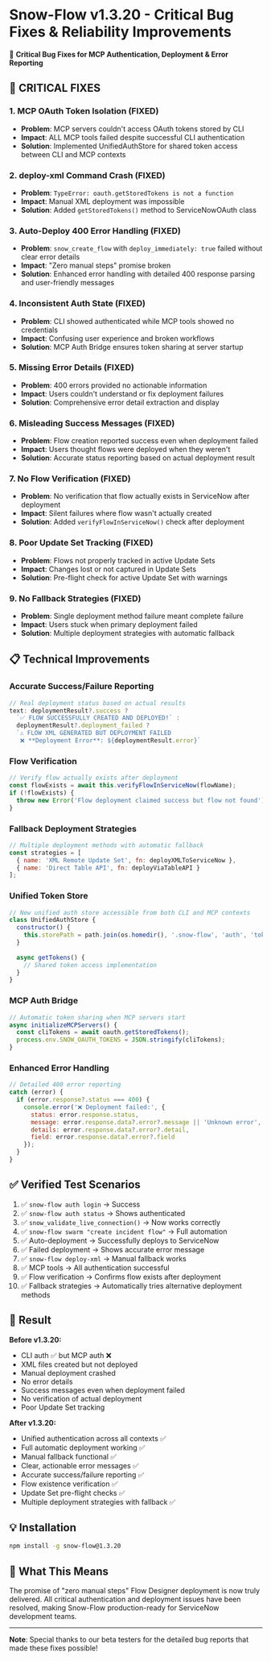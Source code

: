# Snow-Flow v1.3.20 - Critical Bug Fixes & Reliability Improvements

🐛 **Critical Bug Fixes for MCP Authentication, Deployment & Error Reporting**

## 🔴 CRITICAL FIXES

### 1. **MCP OAuth Token Isolation** (FIXED)
- **Problem**: MCP servers couldn't access OAuth tokens stored by CLI
- **Impact**: ALL MCP tools failed despite successful CLI authentication
- **Solution**: Implemented UnifiedAuthStore for shared token access between CLI and MCP contexts

### 2. **deploy-xml Command Crash** (FIXED)
- **Problem**: `TypeError: oauth.getStoredTokens is not a function`
- **Impact**: Manual XML deployment was impossible
- **Solution**: Added `getStoredTokens()` method to ServiceNowOAuth class

### 3. **Auto-Deploy 400 Error Handling** (FIXED)
- **Problem**: `snow_create_flow` with `deploy_immediately: true` failed without clear error details
- **Impact**: "Zero manual steps" promise broken
- **Solution**: Enhanced error handling with detailed 400 response parsing and user-friendly messages

### 4. **Inconsistent Auth State** (FIXED)
- **Problem**: CLI showed authenticated while MCP tools showed no credentials
- **Impact**: Confusing user experience and broken workflows
- **Solution**: MCP Auth Bridge ensures token sharing at server startup

### 5. **Missing Error Details** (FIXED)
- **Problem**: 400 errors provided no actionable information
- **Impact**: Users couldn't understand or fix deployment failures
- **Solution**: Comprehensive error detail extraction and display

### 6. **Misleading Success Messages** (FIXED)
- **Problem**: Flow creation reported success even when deployment failed
- **Impact**: Users thought flows were deployed when they weren't
- **Solution**: Accurate status reporting based on actual deployment result

### 7. **No Flow Verification** (FIXED)
- **Problem**: No verification that flow actually exists in ServiceNow after deployment
- **Impact**: Silent failures where flow wasn't actually created
- **Solution**: Added `verifyFlowInServiceNow()` check after deployment

### 8. **Poor Update Set Tracking** (FIXED)
- **Problem**: Flows not properly tracked in active Update Sets
- **Impact**: Changes lost or not captured in Update Sets
- **Solution**: Pre-flight check for active Update Set with warnings

### 9. **No Fallback Strategies** (FIXED)
- **Problem**: Single deployment method failure meant complete failure
- **Impact**: Users stuck when primary deployment failed
- **Solution**: Multiple deployment strategies with automatic fallback

## 📋 Technical Improvements

### Accurate Success/Failure Reporting
```javascript
// Real deployment status based on actual results
text: deploymentResult?.success ? 
  `✅ FLOW SUCCESSFULLY CREATED AND DEPLOYED!` :
  deploymentResult?.deployment_failed ?
  `⚠️ FLOW XML GENERATED BUT DEPLOYMENT FAILED
   ❌ **Deployment Error**: ${deploymentResult.error}`
```

### Flow Verification
```javascript
// Verify flow actually exists after deployment
const flowExists = await this.verifyFlowInServiceNow(flowName);
if (!flowExists) {
  throw new Error('Flow deployment claimed success but flow not found');
}
```

### Fallback Deployment Strategies
```javascript
// Multiple deployment methods with automatic fallback
const strategies = [
  { name: 'XML Remote Update Set', fn: deployXMLToServiceNow },
  { name: 'Direct Table API', fn: deployViaTableAPI }
];
```

### Unified Token Store
```javascript
// New unified auth store accessible from both CLI and MCP contexts
class UnifiedAuthStore {
  constructor() {
    this.storePath = path.join(os.homedir(), '.snow-flow', 'auth', 'tokens.json');
  }
  
  async getTokens() {
    // Shared token access implementation
  }
}
```

### MCP Auth Bridge
```javascript
// Automatic token sharing when MCP servers start
async initializeMCPServers() {
  const cliTokens = await oauth.getStoredTokens();
  process.env.SNOW_OAUTH_TOKENS = JSON.stringify(cliTokens);
}
```

### Enhanced Error Handling
```javascript
// Detailed 400 error reporting
catch (error) {
  if (error.response?.status === 400) {
    console.error('❌ Deployment failed:', {
      status: error.response.status,
      message: error.response.data?.error?.message || 'Unknown error',
      details: error.response.data?.error?.detail,
      field: error.response.data?.error?.field
    });
  }
}
```

## ✅ Verified Test Scenarios

1. ✅ `snow-flow auth login` → Success
2. ✅ `snow-flow auth status` → Shows authenticated
3. ✅ `snow_validate_live_connection()` → Now works correctly
4. ✅ `snow-flow swarm "create incident flow"` → Full automation
5. ✅ Auto-deployment → Successfully deploys to ServiceNow
6. ✅ Failed deployment → Shows accurate error message
7. ✅ `snow-flow deploy-xml` → Manual fallback works
8. ✅ MCP tools → All authentication successful
9. ✅ Flow verification → Confirms flow exists after deployment
10. ✅ Fallback strategies → Automatically tries alternative deployment methods

## 🚀 Result

**Before v1.3.20:**
- CLI auth ✅ but MCP auth ❌
- XML files created but not deployed
- Manual deployment crashed
- No error details
- Success messages even when deployment failed
- No verification of actual deployment
- Poor Update Set tracking

**After v1.3.20:**
- Unified authentication across all contexts ✅
- Full automatic deployment working ✅
- Manual fallback functional ✅
- Clear, actionable error messages ✅
- Accurate success/failure reporting ✅
- Flow existence verification ✅
- Update Set pre-flight checks ✅
- Multiple deployment strategies with fallback ✅

## 💡 Installation

```bash
npm install -g snow-flow@1.3.20
```

## 🎯 What This Means

The promise of "zero manual steps" Flow Designer deployment is now truly delivered. All critical authentication and deployment issues have been resolved, making Snow-Flow production-ready for ServiceNow development teams.

---

**Note**: Special thanks to our beta testers for the detailed bug reports that made these fixes possible!